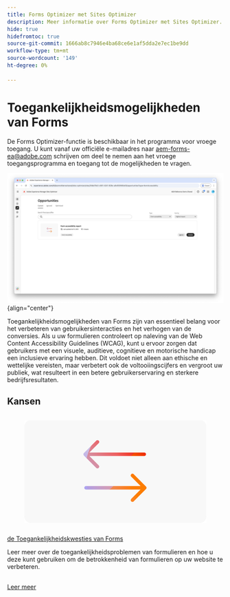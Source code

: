 ```yaml
---
title: Forms Optimizer met Sites Optimizer
description: Meer informatie over Forms Optimizer met Sites Optimizer.
hide: true
hidefromtoc: true
source-git-commit: 1666ab8c7946e4ba68ce6e1af5dda2e7ec1be9dd
workflow-type: tm+mt
source-wordcount: '149'
ht-degree: 0%

---
```



# Toegankelijkheidsmogelijkheden van Forms

<span class="preview"> De Forms Optimizer-functie is beschikbaar in het programma voor vroege toegang. U kunt vanaf uw officiële e-mailadres naar aem-forms-ea@adobe.com schrijven om deel te nemen aan het vroege toegangsprogramma en toegang tot de mogelijkheden te vragen. </span>

![ de Toegankelijkheidskansen van Forms ](./assets/form-accesibility/hero.png){align="center"}


Toegankelijkheidsmogelijkheden van Forms zijn van essentieel belang voor het verbeteren van gebruikersinteracties en het verhogen van de conversies. Als u uw formulieren controleert op naleving van de Web Content Accessibility Guidelines (WCAG), kunt u ervoor zorgen dat gebruikers met een visuele, auditieve, cognitieve en motorische handicap een inclusieve ervaring hebben. Dit voldoet niet alleen aan ethische en wettelijke vereisten, maar verbetert ook de voltooiingscijfers en vergroot uw publiek, wat resulteert in een betere gebruikerservaring en sterkere bedrijfsresultaten.

## Kansen

<!-- CARDS
 
* ../documentation/opportunities/low-views.md
  {title=Low views}
  {image=../assets/common/card-bag.png}
* ../documentation/opportunities/low-conversions.md
  {title=Low conversions}
  {image=../assets/common/card-bag.png}

--->
<!-- START CARDS HTML - DO NOT MODIFY BY HAND -->
<div class="columns">
    <div class="column is-half-tablet is-half-desktop is-one-third-widescreen" aria-label="Forms Accessibility issues">
        <div class="card" style="height: 100%; display: flex; flex-direction: column; height: 100%;">
            <div class="card-image">
                <figure class="image x-is-16by9">
                    <a href="../documentation/opportunities/forms-accessibility-issues.md" title="Toegankelijkheidsproblemen in Forms" target="_blank" rel="referrer">
                        <img class="is-bordered-r-small" src="../assets/common/card-arrows.png" alt="Toegankelijkheidsproblemen in Forms"
                             style="width: 100%; aspect-ratio: 16 / 9; object-fit: cover; overflow: hidden; display: block; margin: auto;">
                    </a>
                </figure>
            </div>
            <div class="card-content is-padded-small" style="display: flex; flex-direction: column; flex-grow: 1; justify-content: space-between;">
                <div class="top-card-content">
                    <p class="headline is-size-6 has-text-weight-bold">
                        <a href="../documentation/opportunities/forms-accessibility-issues.md" target="_blank" rel="referrer" title="Toegankelijkheidsproblemen in Forms"> de Toegankelijkheidskwesties van Forms </a>
                    </p>
                    <p class="is-size-6">Leer meer over de toegankelijkheidsproblemen van formulieren en hoe u deze kunt gebruiken om de betrokkenheid van formulieren op uw website te verbeteren.</p>
                </div>
                <a href="../documentation/opportunities/forms-accessibility-issues.md" target="_blank" rel="referrer" class="spectrum-Button spectrum-Button--outline spectrum-Button--primary spectrum-Button--sizeM" style="align-self: flex-start; margin-top: 1rem;">
                    <span class="spectrum-Button-label has-no-wrap has-text-weight-bold"> Leer meer </span>
                </a>
            </div>
        </div>
    </div>
</div>
<!-- END CARDS HTML - DO NOT MODIFY BY HAND -->
